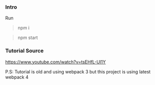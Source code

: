 ### Intro
Run 
> npm i

> npm start


### Tutorial Source
https://www.youtube.com/watch?v=tsEHfL-Ul1Y

P.S: Tutorial is old and using webpack 3 but this project is using latest webpack 4